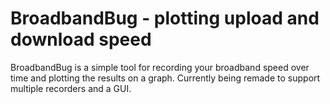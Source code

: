 # BroadbandBug - plotting upload and download speed
BroadbandBug is a simple tool for recording your broadband speed over time and plotting the results on a graph. Currently being remade to support multiple recorders and a GUI.
